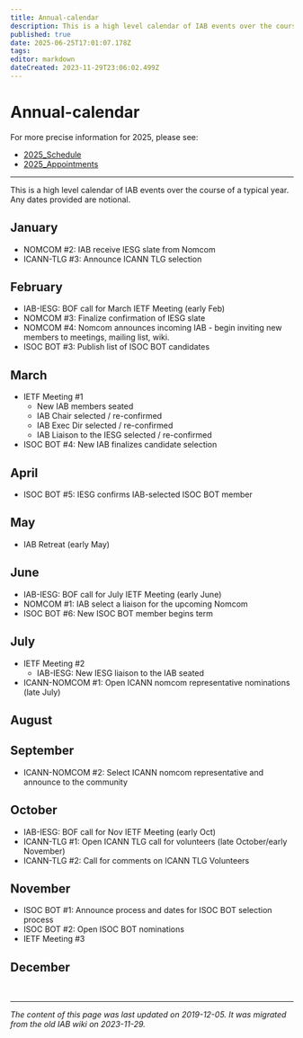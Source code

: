 ```yaml
---
title: Annual-calendar
description: This is a high level calendar of IAB events over the course of a typical year.
published: true
date: 2025-06-25T17:01:07.178Z
tags: 
editor: markdown
dateCreated: 2023-11-29T23:06:02.499Z
---
```


# Annual-calendar

For more precise information for 2025, please see:

- [2025_Schedule](/group/iab/2025_Schedule)
- [2025_Appointments](/group/iab/2025_Appointments)

---
This is a high level calendar of IAB events over the course of a typical year. Any dates provided are notional.


## January

- NOMCOM #2: IAB receive IESG slate from Nomcom
- ICANN-TLG #3: Announce ICANN TLG selection
## February

- IAB-IESG: BOF call for March IETF Meeting (early Feb)
- NOMCOM #3: Finalize confirmation of IESG slate
- NOMCOM #4: Nomcom announces incoming IAB - begin inviting new members to meetings, mailing list, wiki.
- ISOC BOT #3: Publish list of ISOC BOT candidates
## March

- IETF Meeting #1
  -   New IAB members seated
  -   IAB Chair selected / re-confirmed
  -   IAB Exec Dir selected / re-confirmed
  -   IAB Liaison to the IESG selected / re-confirmed
- ISOC BOT #4: New IAB finalizes candidate selection
## April

- ISOC BOT #5: IESG confirms IAB-selected ISOC BOT member
## May

- IAB Retreat (early May)

## June

- IAB-IESG: BOF call for July IETF Meeting (early June)
- NOMCOM #1: IAB select a liaison for the upcoming Nomcom
- ISOC BOT #6: New ISOC BOT member begins term
## July

- IETF Meeting #2
  -   IAB-IESG: New IESG liaison to the IAB seated
- ICANN-NOMCOM #1: Open ICANN nomcom representative nominations (late July)
## August

## September

- ICANN-NOMCOM #2: Select ICANN nomcom representative and announce to the community
## October

- IAB-IESG: BOF call for Nov IETF Meeting (early Oct)
- ICANN-TLG #1: Open ICANN TLG call for volunteers (late October/early November)
- ICANN-TLG #2: Call for comments on ICANN TLG Volunteers
## November

- ISOC BOT #1: Announce process and dates for ISOC BOT selection process
- ISOC BOT #2: Open ISOC BOT nominations
- IETF Meeting #3

## December
&nbsp;
&nbsp;
&nbsp;

---

*The content of this page was last updated on 2019-12-05. It was migrated from the old IAB wiki on 2023-11-29.*